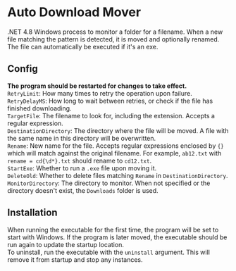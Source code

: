 # Auto Download Mover
.NET 4.8 Windows process to monitor a folder for a filename. When a new file matching the pattern is detected, it is moved and optionally renamed. The file can automatically be executed if it's an exe.

## Config
**The program should be restarted for changes to take effect.**  
`RetryLimit`: How many times to retry the operation upon failure.  
`RetryDelayMS`: How long to wait between retries, or check if the file has finished downloading.  
`TargetFile`: The filename to look for, including the extension. Accepts a regular expression.  
`DestinationDirectory`: The directory where the file will be moved. A file with the same name in this directory will be overwritten.  
`Rename`: New name for the file. Accepts regular expressions enclosed by `{}` which will match against the original filename. For example, `ab12.txt` with `rename = cd{\d*}.txt` should rename to `cd12.txt`.  
`StartExe`: Whether to run a `.exe` file upon moving it.  
`DeleteOld`: Whether to delete files matching `Rename` in `DestinationDirectory`.  
`MonitorDirectory`: The directory to monitor. When not specified or the directory doesn't exist, the `Downloads` folder is used.

## Installation
When running the executable for the first time, the program will be set to start with Windows. If the program is later moved, the executable should be run again to update the startup location.  
To uninstall, run the executable with the `uninstall` argument. This will remove it from startup and stop any instances.
